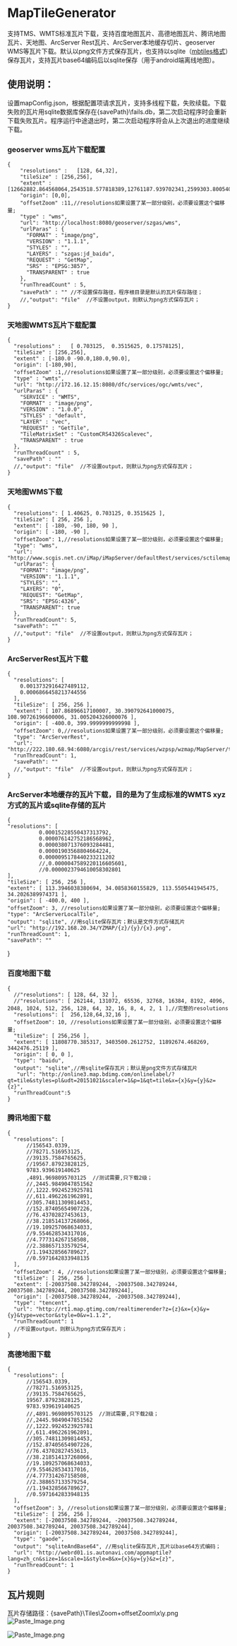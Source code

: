 # MapTileGenerator

支持TMS、WMTS标准瓦片下载，支持百度地图瓦片、高德地图瓦片、腾讯地图瓦片、天地图、ArcServer Rest瓦片、ArcServer本地缓存切片、geoserver WMS等瓦片下载。默认以png文件方式保存瓦片，也支持以sqlite（[mbtiles格式](https://github.com/mapbox/mbtiles-spec)）保存瓦片，支持瓦片base64编码后以sqlite保存（用于android端离线地图）。


## 使用说明：
设置mapConfig.json，根据配置项请求瓦片，支持多线程下载，失败续载。下载失败的瓦片用sqlite数据库保存在{savePath}\fails.db，第二次启动程序时会重新下载失败瓦片。程序运行中途退出时，第二次启动程序将会从上次退出的进度继续下载。

### geoserver wms瓦片下载配置  
    {        
        "resolutions" :   [128, 64,32],  
        "tileSize" : [256,256],  
        "extent" : [12662882.864568064,2543518.577818389,12761187.939702341,2599303.8005401082],
        "origin": [0,0],
        "offsetZoom" :11,//resolutions如果设置了某一部分级别，必须要设置这个偏移量;
        "type" : "wms",
        "url": "http://localhost:8080/geoserver/szgas/wms",	
        "urlParas" : {
          "FORMAT" : "image/png",
          "VERSION" : "1.1.1",
          "STYLES" : "",
          "LAYERS" : "szgas:jd_baidu",
          "REQUEST" : "GetMap",
          "SRS" : "EPSG:3857",
          "TRANSPARENT" : true
        },
        "runThreadCount" : 5,
        "savePath" : "" //不设置保存路径，程序根目录是默认的瓦片保存路径；
        //,"output": "file"  //不设置output，则默认为png方式保存瓦片；
    }


### 天地图WMTS瓦片下载配置

    {
      "resolutions" :   [ 0.703125,  0.3515625, 0.17578125],
      "tileSize" : [256,256],
      "extent" : [-180.0 -90.0,180.0,90.0],
      "origin": [-180,90],
      "offsetZoom" :1,//resolutions如果设置了某一部分级别，必须要设置这个偏移量;
      "type" : "wmts",
      "url": "http://172.16.12.15:8080/dfc/services/ogc/wmts/vec",
      "urlParas" : {
        "SERVICE" : "WMTS",
        "FORMAT" : "image/png",
        "VERSION" : "1.0.0",
        "STYLES" : "default",
        "LAYER" : "vec",
        "REQUEST" : "GetTile",
        "TileMatrixSet" : "CustomCRS4326Scalevec",
        "TRANSPARENT" : true
      },
      "runThreadCount" : 5,
      "savePath" : ""
      //,"output": "file"  //不设置output，则默认为png方式保存瓦片；
    }


### 天地图WMS下载

    {
      "resolutions": [ 1.40625, 0.703125, 0.3515625 ],
      "tileSize": [ 256, 256 ],
      "extent": [ -180, -90, 180, 90 ],
      "origin": [ -180, -90 ],
      "offsetZoom": 1,//resolutions如果设置了某一部分级别，必须要设置这个偏移量;
      "type": "wms",
      "url": "http://www.scgis.net.cn/iMap/iMapServer/defaultRest/services/sctilemap/WMS",
      "urlParas": {
        "FORMAT": "image/png",
        "VERSION": "1.1.1",
        "STYLES": "",
        "LAYERS": "0",
        "REQUEST": "GetMap",
        "SRS": "EPSG:4326",
        "TRANSPARENT": true
      },
      "runThreadCount": 5,
      "savePath": ""
      //,"output": "file"  //不设置output，则默认为png方式保存瓦片；
    }

### ArcServerRest瓦片下载

    {
      "resolutions": [
        0.0013732916427489112,
        0.0006866458213744556
      ],
      "tileSize": [ 256, 256 ],
      "extent": [ 107.86896617100007, 30.390792641000075, 108.90726196600006, 31.005204326000076 ],
      "origin": [ -400.0, 399.9999999999998 ],
      "offsetZoom": 0,//resolutions如果设置了某一部分级别，必须要设置这个偏移量;
      "type": "ArcServerRest",
      "url": "http://222.180.68.94:6080/arcgis/rest/services/wzpsp/wzmap/MapServer/tile/{z}/{y}/{x}",
      "runThreadCount": 1,
      "savePath": ""
      //,"output": "file"  //不设置output，则默认为png方式保存瓦片；
    } 

 
 ### ArcServer本地缓存的瓦片下载，目的是为了生成标准的WMTS xyz方式的瓦片或sqlite存储的瓦片
    {
    "resolutions": [   
              0.00015228550437313792,
              0.000076142752186568962,
              0.000038071376093284481,
              0.00001903568804664224,
              0.0000095178440233211202
              //,0.0000047589220116605601,
              //0.0000023794610058302801
    ],
    "tileSize": [ 256, 256 ],
    "extent": [ 113.3946038380694, 34.0858360155829, 113.5505441945475, 34.2026389974371 ],
    "origin": [ -400.0, 400 ],
    "offsetZoom": 3, //resolutions如果设置了某一部分级别，必须要设置这个偏移量;
    "type": "ArcServerLocalTile",
    "output": "sqlite", //用sqlite保存瓦片；默认是文件方式存储瓦片
    "url": "http://192.168.20.34/YZMAP/{z}/{y}/{x}.png",
    "runThreadCount": 1,
    "savePath": ""
  }

### 百度地图下载

    {
      //"resolutions": [ 128, 64, 32 ],
      //"resolutions": [ 262144, 131072, 65536, 32768, 16384, 8192, 4096, 2048, 1024, 512, 256, 128, 64, 32, 16, 8, 4, 2, 1 ],//完整的resolutions
      "resolutions": [  256,128,64,32,16 ],
      "offsetZoom": 10, //resolutions如果设置了某一部分级别，必须要设置这个偏移量;
      "tileSize": [ 256,256 ],
      "extent": [ 11808770.385317, 3403500.2612752, 11892674.468269, 3442476.25119 ],
      "origin": [ 0, 0 ],
      "type": "baidu",
      "output": "sqlite",//用sqlite保存瓦片；默认是png文件方式存储瓦片
       "url": "http://online3.map.bdimg.com/onlinelabel/?qt=tile&styles=pl&udt=20151021&scaler=1&p=1&qt=tile&x={x}&y={y}&z={z}",
      "runThreadCount":5
    }

  ### 腾讯地图下载 
    {
      "resolutions": [  
          //156543.0339,  
          //78271.516953125,  
          //39135.7584765625,  
          //19567.87923828125,  
          9783.939619140625  
          ,4891.9698095703125  //测试需要,只下载2级；
          //,2445.9849047851562  
          //,1222.9924523925781  
          //,611.4962261962891,  
          //305.74811309814453,  
          //152.87405654907226,  
          //76.43702827453613,  
          //38.218514137268066,  
          //19.109257068634033,  
          //9.554628534317016,  
          //4.777314267158508, 
          //2.388657133579254,
          //1.194328566789627,
          //0.5971642833948135
      ],  
      "offsetZoom": 4, //resolutions如果设置了某一部分级别，必须要设置这个偏移量;
      "tileSize": [ 256, 256 ],
      "extent": [-20037508.342789244, -20037508.342789244, 20037508.342789244, 20037508.342789244],
      "origin": [-20037508.342789244, -20037508.342789244],
      "type": "tencent",
      "url": "http://rt1.map.gtimg.com/realtimerender?z={z}&x={x}&y={y}&type=vector&style=0&v=1.1.2",
      "runThreadCount": 1
      //不设置output，则默认为png方式保存瓦片；
    }

### 高德地图下载 
    {
      "resolutions": [  
          //156543.0339,  
          //78271.516953125,  
          //39135.7584765625,  
          19567.87923828125,  
          9783.939619140625  
          //,4891.9698095703125  //测试需要,只下载2级；
          //,2445.9849047851562  
          //,1222.9924523925781  
          //,611.4962261962891,  
          //305.74811309814453,  
          //152.87405654907226,  
          //76.43702827453613,  
          //38.218514137268066,  
          //19.109257068634033,  
          //9.554628534317016,  
          //4.777314267158508, 
          //2.388657133579254,
          //1.194328566789627,
          //0.5971642833948135
      ],  
      "offsetZoom": 3, //resolutions如果设置了某一部分级别，必须要设置这个偏移量;
      "tileSize": [ 256, 256 ],
      "extent": [-20037508.342789244, -20037508.342789244, 20037508.342789244, 20037508.342789244],
      "origin": [-20037508.342789244, 20037508.342789244],
      "type": "gaode",
      "output": "sqliteAndBase64", //用sqlite保存瓦片,瓦片以base64方式编码；
      "url": "http://webrd01.is.autonavi.com/appmaptile?lang=zh_cn&size=1&scale=1&style=8&x={x}&y={y}&z={z}",
      "runThreadCount": 1
    }


## 瓦片规则

瓦片存储路径：{savePath}\Tiles\Zoom+offsetZoom\x\y.png
![Paste_Image.png](http://upload-images.jianshu.io/upload_images/2137628-204d853cce816a7d.png?imageMogr2/auto-orient/strip%7CimageView2/2/w/1240)

![Paste_Image.png](http://upload-images.jianshu.io/upload_images/2137628-77c29b8d13114922.png?imageMogr2/auto-orient/strip%7CimageView2/2/w/1240)

